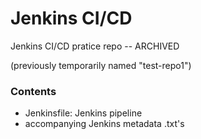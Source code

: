 # Jenkins CI/CD

Jenkins CI/CD pratice repo -- ARCHIVED

(previously temporarily named "test-repo1")

### Contents
- Jenkinsfile: Jenkins pipeline
- accompanying Jenkins metadata .txt's
